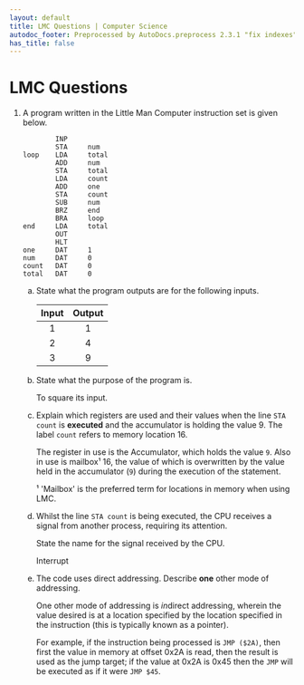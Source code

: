 ```yaml
---
layout: default
title: LMC Questions | Computer Science
autodoc_footer: Preprocessed by AutoDocs.preprocess 2.3.1 "fix indexes" ⓒ Starwort, 2020
has_title: false
---
```


<style>
ol ol {
    list-style-type: lower-alpha;
}
ol ol ol {
    list-style-type: lower-roman;
}
ol ol ol ol {
    list-style-type: decimal;
}
li:empty {
   position: absolute !important;
   top: -9999px !important;
   left: -9999px !important;
}
</style>

# LMC Questions

1. A program written in the Little Man Computer instruction set is given below.

    ```LMC
            INP
            STA     num
    loop    LDA     total
            ADD     num
            STA     total
            LDA     count
            ADD     one
            STA     count
            SUB     num
            BRZ     end
            BRA     loop
    end     LDA     total
            OUT
            HLT
    one     DAT     1
    num     DAT     0
    count   DAT     0
    total   DAT     0
    ```

    1. State what the program outputs are for the following inputs.

        Input | Output
        :---: | :----:
        1     | 1
        2     | 4
        3     | 9
    2. State what the purpose of the program is.

        To square its input.
    3. Explain which registers are used and their values when the line `STA count` is **executed** and the accumulator is holding the value 9. The label `count` refers to memory location 16.

        The register in use is the Accumulator, which holds the value `9`. Also in use is mailbox¹ 16, the value of which is overwritten by the value held in the accumulator (`9`) during the execution of the statement.

        ¹ 'Mailbox' is the preferred term for locations in memory when using LMC.

    4. Whilst the line `STA count` is being executed, the CPU receives a signal from another process, requiring its attention.

        State the name for the signal received by the CPU.

        Interrupt
    5. The code uses direct addressing. Describe **one** other mode of addressing.

        One other mode of addressing is *in*direct addressing, wherein the value desired is at a location specified by the location specified in the instruction (this is typically known as a pointer).

        For example, if the instruction being processed is `JMP ($2A)`, then first the value in memory at offset 0x2A is read, then the result is used as the jump target; if the value at 0x2A is 0x45 then the `JMP` will be executed as if it were `JMP $45`.
